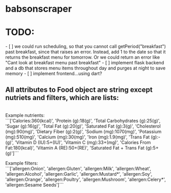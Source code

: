 # babsonscraper


<h1> TODO: </h1>
- [ ] we could run scheduling, so that you cannot call getPeriod("breakfast") past breakfast, since that raises an error. Instead, add 1 to the date so that it returns the breakfast menu for tomorrow. Or we could return an error like "Cant look at breakfast menu past breakfast"
- [ ] implement flask backend and a db that stores menu items throughout day and purges at night to save memory
- [ ] implement frontend...using dart?

<h2> All attributes to Food object are string except nutriets and filters, which are lists: </h2> <br>
Example nutrients: <br>
```['Calories:360(kcal)', 'Protein (g):18(g)', 'Total Carbohydrates (g):25(g)', 'Sugar (g):16(g)', 'Total Fat (g):20(g)', 'Saturated Fat (g):3(g)', 'Cholesterol (mg):90(mg)', 'Dietary Fiber (g):2(g)', 'Sodium (mg):1070(mg)', 'Potassium (mg):510(mg)', 'Calcium (mg):30(mg)', 'Iron (mg):1.9(mg)', 'Trans Fat (g):-(g)', 'Vitamin D (IU):5+(IU)', 'Vitamin C (mg):33+(mg)', 'Calories From Fat:180(kcal)', 'Vitamin A (RE):50+(RE)', 'Saturated Fat + Trans Fat (g):5+(g)']``` <p>
Example filters: <br>
```['allergen:Onion', 'allergen:Gluten', 'allergen:Milk', 'allergen:Wheat', 'allergen:Alcohol', 'allergen:Garlic', 'allergen:Mustard*', 'allergen:Soy', 'allergen:Orange', 'allergen:Poultry', 'allergen:Mushroom', 'allergen:Celery*', 'allergen:Sesame Seeds']``` 
</p>

